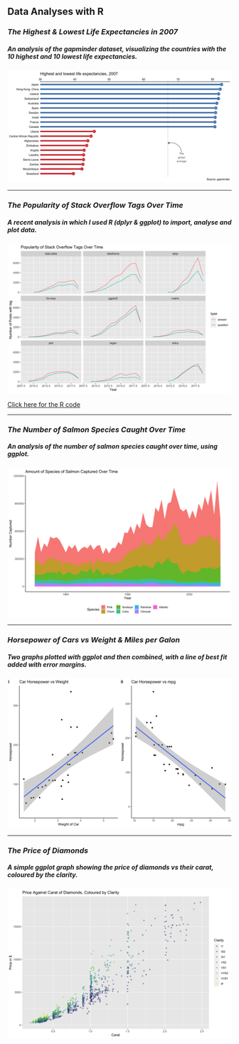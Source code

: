 ## Data Analyses with R

### _The Highest & Lowest Life Expectancies in 2007_
##### _An analysis of the gapminder dataset, visualizing the countries with the 10 highest and 10 lowest life expectancies._
![image](images/lifeexp.png)

---

### _The Popularity of Stack Overflow Tags Over Time_
##### _A recent analysis in which I used R (dplyr & ggplot) to import, analyse and plot data._
![image](images/stackoverflow.png)

[Click here for the R code](https://github.com/atcurry/RWorkflow/blob/main/Datasets/StackOverflow/StackOverflow.R)

---

### _The Number of Salmon Species Caught Over Time_
##### _An analysis of the number of salmon species caught over time, using ggplot._
![image](images/fish.png)

---

### _Horsepower of Cars vs Weight & Miles per Galon_
##### _Two graphs plotted with ggplot and then combined, with a line of best fit added with error margins._
![image](images/cars.png)

---

### _The Price of Diamonds_
##### _A simple ggplot graph showing the price of diamonds vs their carat, coloured by the clarity._
![image](images/diamonds.png)


<!-- To update later...
### _Color Comparison of Batman vs Starwars_
##### _An analysis in which I compared the colors used in batman vs star wars. I used R packages dplyr to analyse data and join multiple tables of data together, and then ggplot2 to plot my results._
![image](https://user-images.githubusercontent.com/124198480/217676509-cc0159d7-adb6-4493-a72d-44b55b9e7e55.png)

[Click here for the R code](https://github.com/atcurry/RWorkflow/blob/main/Datasets/LegoColorAnalysis/LegoColorAnalysis.R)

---
-->
